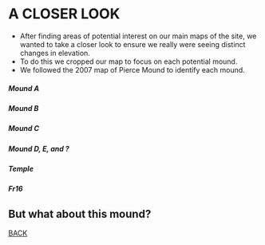 # A CLOSER LOOK
- After finding areas of potential interest on our main maps of the site, we wanted to take a closer look to ensure we really were seeing distinct changes in elevation. 
- To do this we cropped our map to focus on each potential mound. 
- We followed the 2007 map of Pierce Mound to identify each mound. 

##### Mound A


##### Mound B


##### Mound C



##### Mound D, E, and ?



##### Temple



##### Fr16 



## But what about this mound?




[BACK](UsingLiDAR.md)
